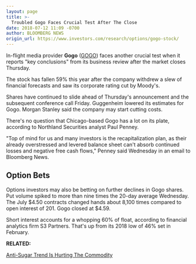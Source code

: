 ```yaml
---
layout: page
title: >-
  Troubled Gogo Faces Crucial Test After The Close
date: 2018-07-12 11:09 -0700
author: BLOOMBERG NEWS
origin_url: https://www.investors.com/research/options/gogo-stock/
---
```






In-flight media provider **Gogo** ([GOGO](https://research.investors.com/quote.aspx?symbol=GOGO)) faces another crucial test when it reports "key conclusions" from its business review after the market closes Thursday.


The stock has fallen 59% this year after the company withdrew a slew of financial forecasts and saw its corporate rating cut by Moody's.


Shares have continued to slide ahead of Thursday's announcement and the subsequent conference call Friday. Guggenheim lowered its estimates for Gogo. Morgan Stanley said the company may start cutting costs.


There's no question that Chicago-based Gogo has a lot on its plate, according to Northland Securities analyst Paul Penney.


"Top of mind for us and many investors is the recapitalization plan, as their already overstressed and levered balance sheet can't absorb continued losses and negative free cash flows," Penney said Wednesday in an email to Bloomberg News.


Option Bets
-----------


Options investors may also be betting on further declines in Gogo shares. Put volume spiked to more than nine times the 20-day average Wednesday. The July $4.50 contracts changed hands about 8,100 times compared to open interest of 201. Gogo closed at $4.59.


Short interest accounts for a whopping 60% of float, according to financial analytics firm S3 Partners. That's up from its 2018 low of 46% set in February.


**RELATED:**


[Anti-Sugar Trend Is Hurting The Commodity](https://www.investors.com/research/futures/the-world-is-dealing-with-a-massive-sugar-glut/)




